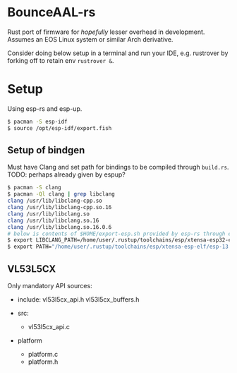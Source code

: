 # BounceAAL-rs
Rust port of firmware for _hopefully_ lesser overhead in development. Assumes an EOS Linux system or similar Arch derivative.

Consider doing below setup in a terminal and run your IDE, e.g. rustrover by forking off to retain env `rustrover &`.

# Setup
Using esp-rs and esp-up.
```sh
$ pacman -S esp-idf
$ source /opt/esp-idf/export.fish
```

## Setup of bindgen
Must have Clang and set path for bindings to be compiled through `build.rs`. TODO: perhaps already given by espup?
```sh
$ pacman -S clang
$ pacman -Ql clang | grep libclang
clang /usr/lib/libclang-cpp.so
clang /usr/lib/libclang-cpp.so.16
clang /usr/lib/libclang.so
clang /usr/lib/libclang.so.16
clang /usr/lib/libclang.so.16.0.6
# below is contents of $HOME/export-esp.sh provided by esp-rs through espup
$ export LIBCLANG_PATH=/home/user/.rustup/toolchains/esp/xtensa-esp32-elf-clang/esp-16.0.4-20231113/esp-clang/lib
$ export PATH="/home/user/.rustup/toolchains/esp/xtensa-esp-elf/esp-13.2.0_20230928/xtensa-esp-elf/bin:$PATH"
```

## VL53L5CX
Only mandatory API sources:
- include:
  vl53l5cx_api.h
  vl53l5cx_buffers.h
- src:
    - vl53l5cx_api.c

- platform
    - platform.c
    - platform.h